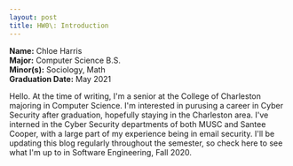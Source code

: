 ```yaml
---
layout: post
title: HW0\: Introduction
---
```


**Name:** Chloe Harris  
**Major:** Computer Science B.S.  
**Minor(s):** Sociology, Math  
**Graduation Date:** May 2021  

Hello. At the time of writing, I'm a senior at the College of Charleston majoring in Computer Science. I'm interested in purusing a career in Cyber Security after graduation, hopefully staying in the Charleston area. I've interned in the Cyber Security departments of both MUSC and Santee Cooper, with a large part of my experience being in email security. I'll be updating this blog regularly throughout the semester, so check here to see what I'm up to in Software Engineering, Fall 2020.
